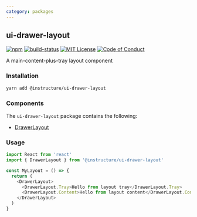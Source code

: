 ```yaml
---
category: packages
---
```


## ui-drawer-layout

[![npm][npm]][npm-url]
[![build-status][build-status]][build-status-url]
[![MIT License][license-badge]][LICENSE]
[![Code of Conduct][coc-badge]][coc]

A main-content-plus-tray layout component

### Installation

```sh
yarn add @instructure/ui-drawer-layout
```

### Components
The `ui-drawer-layout` package contains the following:
- [DrawerLayout](#DrawerLayout)

### Usage
```js
import React from 'react'
import { DrawerLayout } from '@instructure/ui-drawer-layout'

const MyLayout = () => {
  return (
    <DrawerLayout>
      <DrawerLayout.Tray>Hello from layout tray</DrawerLayout.Tray>
      <DrawerLayout.Content>Hello from layout content</DrawerLayout.Content>
    </DrawerLayout>
  )
}
```

[npm]: https://img.shields.io/npm/v/@instructure/ui-drawer-layout.svg
[npm-url]: https://npmjs.com/package/@instructure/ui-drawer-layout

[build-status]: https://travis-ci.org/instructure/instructure-ui.svg?branch=master
[build-status-url]: https://travis-ci.org/instructure/instructure-ui "Travis CI"

[license-badge]: https://img.shields.io/npm/l/instructure-ui.svg?style=flat-square
[license]: https://github.com/instructure/instructure-ui/blob/master/LICENSE

[coc-badge]: https://img.shields.io/badge/code%20of-conduct-ff69b4.svg?style=flat-square
[coc]: https://github.com/instructure/instructure-ui/blob/master/CODE_OF_CONDUCT.md
